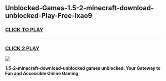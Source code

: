 
## Unblocked-Games-1.5-2-minecraft-download-unblocked-Play-Free-lxao9
<h3>
<a href="https://premium76.site?title=1.5-2-minecraft-download-unblocked&ref=21A">CLICK TO PLAY</a></h3>
<hr>

<h3>
<a href="https://premium76.site?title=1.5-2-minecraft-download-unblocked&ref=21A">CLICK 2 PLAY</a>
  
</h3>

<a href="https://premium76.site?title=1.5-2-minecraft-download-unblocked&ref=21A"><img src="https://clearcache.store/games.png"></a>


**1.5-2-minecraft-download-unblocked games unblocked: Your Gateway to Fun and Accessible Online Gaming**
